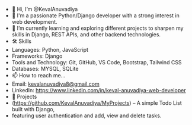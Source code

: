 - 👋 Hi, I’m @KevalAnuvadiya
- 👀 I'm a passionate Python/Django developer with a strong interest in web development.
- 🌱 I’m currently learning and exploring different projects to sharpen my skills in Django, REST APIs, and other backend technologies. 
- 🛠 Skills
-  Languages: Python, JavaScript
-  Frameworks: Django
-  Tools and Technology: Git, GitHub, VS Code, Bootstrap, Tailwind CSS
-  Databases: MYSQL, SQLite
- 📫 How to reach me...
- Email: kevalanuvadiya8@gmail.com
- LinkedIn: https://www.linkedin.com/in/keval-anuvadiya-web-developer
- 🚀 Projects
- (https://github.com/KevalAnuvadiya/MyProjects) – A simple Todo List built with Django,
- featuring user authentication and add, view and delete tasks.
